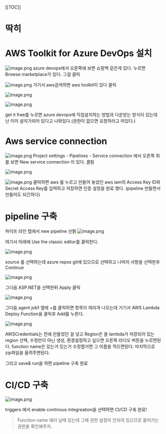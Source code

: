 [[_TOC_]]
# 딱히


# AWS Toolkit for Azure DevOps 설치

![image.png](/.attachments/image-fe9bfdf0-3321-496b-aa50-fd3ff704626b.png)
azure devops에서 오른쪽에 보면 쇼핑백 같은게 있다. 누르면 Browse marketplace가 있다. 그걸 클릭

![image.png](/.attachments/image-a0a95750-8fc9-4af6-bbcf-a1f162b23dca.png)
거기서 aws검색하면 aws toolkit이 있다 클릭

![image.png](/.attachments/image-c077de68-334d-4dcf-b4e5-050fe284612b.png)

![image.png](/.attachments/image-d188cf70-7db3-4de1-937e-8f0d8bc87381.png)

get it free를 누르면 azure devops에 직접설치하는 방법과 다운받는 방식이 있는데 난 이미 설치가되어 있다고 나와있다.(권한이 없으면 요청하라고 떠있다.)

# Aws service connection
![image.png](/.attachments/image-81d6b72b-264f-488c-ba63-d6e7cf35002b.png)
Project settings - Pipelines - Service connection 에서 오른쪽 위를 보면 New service connection 이 있다. 클릵

![image.png](/.attachments/image-390fe3ec-cec6-4b83-b7d4-438170df80d6.png)

![image.png](/.attachments/image-5a4f55eb-1fe6-4b86-b0ef-331d9f12dca1.png)
클릭하면 aws 를 누르고 만들어 놓았던 aws iam의 Access Key ID와 Secret Access Key를 입력하고 저장하면 인증 설정을 완료 했다. (pipeline 만들면서 만들어도 되긴하다)



# pipeline 구축
파이프 라인 탭에서 new pipeline 선탥
![image.png](/.attachments/image-44d17fdf-e965-4649-a815-ed1273ccd01f.png)

여기서 아래에 Use the classic editor를 클릭한다.

![image.png](/.attachments/image-5dd6af74-2521-4ab7-8296-7e025a501e5e.png)

source 를 선택하는데 azure repos git에 있으므로 선택하고 나머지 사항을 선택한후 Continue

![image.png](/.attachments/image-5446a133-50f7-4101-957f-6514500144b0.png)

그다음 ASP.NET을 선택한뒤 Apply 클릭

![image.png](/.attachments/image-71ecf8ad-a408-4dd2-8bf2-b2312f970008.png)

그다음 agent job1 옆에 +를 클릭하면 항목이 여러개 나오는데 
거기서 AWS Lambda Deploy Function을 클릭후 Add를 누른다.

![image.png](/.attachments/image-47565205-e77a-4df4-9c37-e276b48cf47c.png)

AWSCredentials는 전에 만들었던 걸 넣고 Region은 쓸 lambda가 저장되어 있는 region 선택, 수정만이 아닌 생성, 환경설정하고 싶으면 오른쪽 라디오 버튼을 누르면된다. 
function name은 있는거 있는거 수정할거면 그 이름을 적으면된다.
마지막으로 zip파일을 올려주면된다.

그리고 save& run을 하면 pipeline 구축 완료

# CI/CD 구축

![image.png](/.attachments/image-138fc8cb-650f-4cdd-9adf-6649cb2665a9.png)

triggers 에서 enable continous integreation을 선택하면 CI/CD 구축 완료!


> Function name 에러 날때 있는데 그때 권한 설정이 안되어 있으므로 들어가는 권한을 확인해주자.


 
